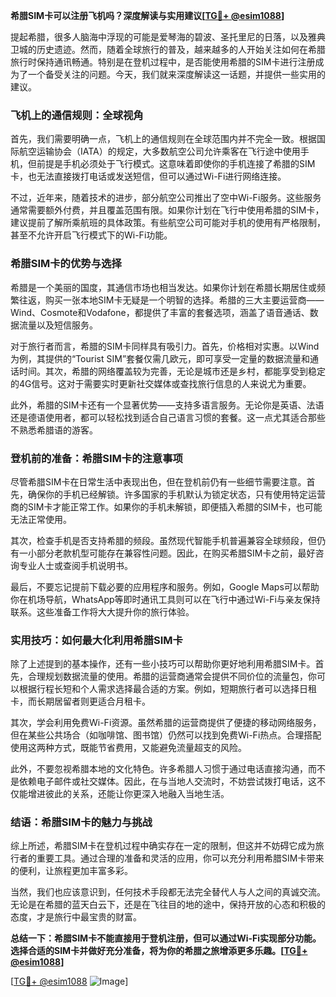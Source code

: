 **希腊SIM卡可以注册飞机吗？深度解读与实用建议[[TG💪+ @esim1088](https://t.me/s/esim1088)]**

提起希腊，很多人脑海中浮现的可能是爱琴海的碧波、圣托里尼的日落，以及雅典卫城的历史遗迹。然而，随着全球旅行的普及，越来越多的人开始关注如何在希腊旅行时保持通讯畅通。特别是在登机过程中，是否能使用希腊的SIM卡进行注册成为了一个备受关注的问题。今天，我们就来深度解读这一话题，并提供一些实用的建议。

### 飞机上的通信规则：全球视角

首先，我们需要明确一点，飞机上的通信规则在全球范围内并不完全一致。根据国际航空运输协会（IATA）的规定，大多数航空公司允许乘客在飞行途中使用手机，但前提是手机必须处于飞行模式。这意味着即使你的手机连接了希腊的SIM卡，也无法直接拨打电话或发送短信，但可以通过Wi-Fi进行网络连接。

不过，近年来，随着技术的进步，部分航空公司推出了空中Wi-Fi服务。这些服务通常需要额外付费，并且覆盖范围有限。如果你计划在飞行中使用希腊的SIM卡，建议提前了解所乘航班的具体政策。有些航空公司可能对手机的使用有严格限制，甚至不允许开启飞行模式下的Wi-Fi功能。

### 希腊SIM卡的优势与选择

希腊是一个美丽的国度，其通信市场也相当发达。如果你计划在希腊长期居住或频繁往返，购买一张本地SIM卡无疑是一个明智的选择。希腊的三大主要运营商——Wind、Cosmote和Vodafone，都提供了丰富的套餐选项，涵盖了语音通话、数据流量以及短信服务。

对于旅行者而言，希腊的SIM卡同样具有吸引力。首先，价格相对实惠。以Wind为例，其提供的“Tourist SIM”套餐仅需几欧元，即可享受一定量的数据流量和通话时间。其次，希腊的网络覆盖较为完善，无论是城市还是乡村，都能享受到稳定的4G信号。这对于需要实时更新社交媒体或查找旅行信息的人来说尤为重要。

此外，希腊的SIM卡还有一个显著优势——支持多语言服务。无论你是英语、法语还是德语使用者，都可以轻松找到适合自己语言习惯的套餐。这一点尤其适合那些不熟悉希腊语的游客。

### 登机前的准备：希腊SIM卡的注意事项

尽管希腊SIM卡在日常生活中表现出色，但在登机前仍有一些细节需要注意。首先，确保你的手机已经解锁。许多国家的手机默认为锁定状态，只有使用特定运营商的SIM卡才能正常工作。如果你的手机未解锁，即便插入希腊的SIM卡，也可能无法正常使用。

其次，检查手机是否支持希腊的频段。虽然现代智能手机普遍兼容全球频段，但仍有一小部分老款机型可能存在兼容性问题。因此，在购买希腊SIM卡之前，最好咨询专业人士或查阅手机说明书。

最后，不要忘记提前下载必要的应用程序和服务。例如，Google Maps可以帮助你在机场导航，WhatsApp等即时通讯工具则可以在飞行中通过Wi-Fi与亲友保持联系。这些准备工作将大大提升你的旅行体验。

### 实用技巧：如何最大化利用希腊SIM卡

除了上述提到的基本操作，还有一些小技巧可以帮助你更好地利用希腊SIM卡。首先，合理规划数据流量的使用。希腊的运营商通常会提供不同价位的流量包，你可以根据行程长短和个人需求选择最合适的方案。例如，短期旅行者可以选择日租卡，而长期居留者则更适合月租卡。

其次，学会利用免费Wi-Fi资源。虽然希腊的运营商提供了便捷的移动网络服务，但在某些公共场合（如咖啡馆、图书馆）仍然可以找到免费Wi-Fi热点。合理搭配使用这两种方式，既能节省费用，又能避免流量超支的风险。

此外，不要忽视希腊本地的文化特色。许多希腊人习惯于通过电话直接沟通，而不是依赖电子邮件或社交媒体。因此，在与当地人交流时，不妨尝试拨打电话，这不仅能增进彼此的关系，还能让你更深入地融入当地生活。

### 结语：希腊SIM卡的魅力与挑战

综上所述，希腊SIM卡在登机过程中确实存在一定的限制，但这并不妨碍它成为旅行者的重要工具。通过合理的准备和灵活的应用，你可以充分利用希腊SIM卡带来的便利，让旅程更加丰富多彩。

当然，我们也应该意识到，任何技术手段都无法完全替代人与人之间的真诚交流。无论是在希腊的蓝天白云下，还是在飞往目的地的途中，保持开放的心态和积极的态度，才是旅行中最宝贵的财富。

**总结一下：希腊SIM卡不能直接用于登机注册，但可以通过Wi-Fi实现部分功能。选择合适的SIM卡并做好充分准备，将为你的希腊之旅增添更多乐趣。[[TG💪+ @esim1088](https://t.me/s/esim1088)]**

[[TG💪+ @esim1088](https://t.me/s/esim1088) ![Image](https://i.postimg.cc/4NQfJmqS/Snipaste-2025-05-13-00-14-12.png)]
